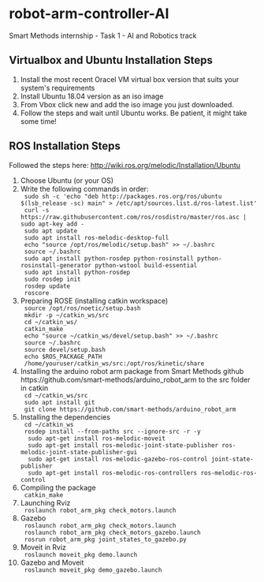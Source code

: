 # robot-arm-controller-AI
Smart Methods internship - Task 1 - AI and Robotics track

<h2> Virtualbox and Ubuntu Installation Steps </h2>
<ol>
  <li> Install the most recent Oracel VM virtual box version that suits your system's requirements </li>
  <li> Install Ubuntu 18.04 version as an iso image </li>
  <li> From Vbox click new and add the iso image you just downloaded. </li>
  <li> Follow the steps and wait until Ubuntu works. Be patient, it might take some time! </li>
</ol>

<h2> ROS Installation Steps </h2>
<p> Followed the steps here: <a href=http://wiki.ros.org/melodic/Installation/Ubuntu> http://wiki.ros.org/melodic/Installation/Ubuntu </a> </p>
<ol>
  <li> Choose Ubuntu (or your OS) </li>
  <li> Write the following commands in order: </li>
    <code> sudo sh -c 'echo "deb http://packages.ros.org/ros/ubuntu $(lsb_release -sc) main" > /etc/apt/sources.list.d/ros-latest.list' </code> <br>
    <code> curl -s https://raw.githubusercontent.com/ros/rosdistro/master/ros.asc | sudo apt-key add - </code> <br>
    <code> sudo apt update </code> <br>
    <code> sudo apt install ros-melodic-desktop-full </code> <br>
    <code> echo "source /opt/ros/melodic/setup.bash" >> ~/.bashrc </code> <br>
    <code> source ~/.bashrc </code> <br>
    <code> sudo apt install python-rosdep python-rosinstall python-rosinstall-generator python-wstool build-essential </code> <br>
    <code> sudo apt install python-rosdep </code> <br>
    <code> sudo rosdep init </code> <br>
    <code> rosdep update </code> <br>
    <code> roscore </code> <br>
  <li> Preparing ROSE (installing catkin workspace) </li> 
    <code> source /opt/ros/noetic/setup.bash </code> <br>
    <code> mkdir -p ~/catkin_ws/src </code> <br>
    <code> cd ~/catkin_ws/ </code> <br>
    <code> catkin_make </code> <br>
    <code> echo "source ~/catkin_ws/devel/setup.bash" >> ~/.bashrc </code> <br>
    <code> source ~/.bashrc </code> <br>
    <code> source devel/setup.bash </code> <br>
    <code> echo $ROS_PACKAGE_PATH </code> <br>
    <code> /home/youruser/catkin_ws/src:/opt/ros/kinetic/share </code> <br>
  <li> Installing the arduino robot arm package from Smart Methods github https://github.com/smart-methods/arduino_robot_arm to the src folder in catkin </li>
    <code> cd ~/catkin_ws/src </code> <br>
    <code> sudo apt install git </code> <br>
    <code> git clone https://github.com/smart-methods/arduino_robot_arm  </code> <br>
  <li> Installing the dependencies </li>
    <code> cd ~/catkin_ws </code> <br>
    <code> rosdep install --from-paths src --ignore-src -r -y </code> <br>
    <code> 	sudo apt-get install ros-melodic-moveit </code> <br>
    <code> 	sudo apt-get install ros-melodic-joint-state-publisher ros-melodic-joint-state-publisher-gui </code> <br>
    <code> 	sudo apt-get install ros-melodic-gazebo-ros-control joint-state-publisher </code> <br>
    <code> 	sudo apt-get install ros-melodic-ros-controllers ros-melodic-ros-control </code> <br>
  <li> Compiling the package </li>
    <code> catkin_make </code> <br>
  <li> Launching Rviz </li>
    <code> roslaunch robot_arm_pkg check_motors.launch </code> <br>
  <li> Gazebo </li>
    <code> roslaunch robot_arm_pkg check_motors.launch </code> <br>
    <code> roslaunch robot_arm_pkg check_motors_gazebo.launch </code> <br>
    <code> rosrun robot_arm_pkg joint_states_to_gazebo.py </code> <br>
  <li> Moveit in Rviz </li>
    <code> roslaunch moveit_pkg demo.launch </code> <br>
  <li> Gazebo and Moveit </li>
    <code> roslaunch moveit_pkg demo_gazebo.launch </code> <br>

</ol>
